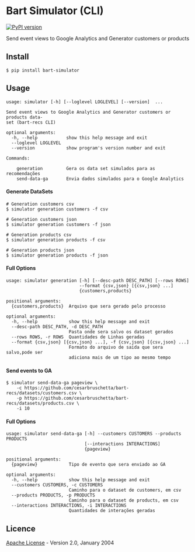 # Bart Simulator (CLI)

[![PyPI version](https://badge.fury.io/py/bart-simulator.svg)](https://badge.fury.io/py/bart-simulator)

Send event views to Google Analytics and Generator customers or products

## Install
```
$ pip install bart-simulator
```

## Usage

```
usage: simulator [-h] [--loglevel LOGLEVEL] [--version]  ...

Send event views to Google Analytics and Generator customers or products data-
set (bart-recs CLI)

optional arguments:
  -h, --help           show this help message and exit
  --loglevel LOGLEVEL
  --version            show program's version number and exit

Commands:

    generation         Gera os data set simulados para as recomendações
    send-data-ga       Envia dados simulados para o Google Analytics
```

#### Generate DataSets
```
# Generation customers csv
$ simulator generation customers -f csv

# Generation customers json
$ simulator generation customers -f json

# Generation products csv
$ simulator generation products -f csv

# Generation products json
$ simulator generation products -f json

```
#### Full Options
```
usage: simulator generation [-h] [--desc-path DESC_PATH] [--rows ROWS]
                            --format {csv,json} [{csv,json} ...]
                            {customers,products}

positional arguments:
  {customers,products}  Arquivo que sera gerado pelo processo

optional arguments:
  -h, --help            show this help message and exit
  --desc-path DESC_PATH, -d DESC_PATH
                        Pasta onde sera salvo os dataset gerados
  --rows ROWS, -r ROWS  Quantidades de Linhas geradas
  --format {csv,json} [{csv,json} ...], -f {csv,json} [{csv,json} ...]
                        Formato do arquivo de saida que sera salvo,pode ser
                        adiciona mais de um tipo ao mesmo tempo
```

#### Send events to GA

```
$ simulator send-data-ga pageview \
    -c https://github.com/cesarbruschetta/bart-recs/datasets/customers.csv \
    -p https://github.com/cesarbruschetta/bart-recs/datasets/products.csv \
    -i 10
```

#### Full Options
```
usage: simulator send-data-ga [-h] --customers CUSTOMERS --products PRODUCTS
                              [--interactions INTERACTIONS]
                              {pageview}

positional arguments:
  {pageview}            Tipo de evento que sera enviado ao GA

optional arguments:
  -h, --help            show this help message and exit
  --customers CUSTOMERS, -c CUSTOMERS
                        Caminho para o dataset de customers, em csv
  --products PRODUCTS, -p PRODUCTS
                        Caminho para o dataset de products, em csv
  --interactions INTERACTIONS, -i INTERACTIONS
                        Quantidades de interações geradas
```



## Licence
[Apache License](./LICENSE) - Version 2.0, January 2004 

